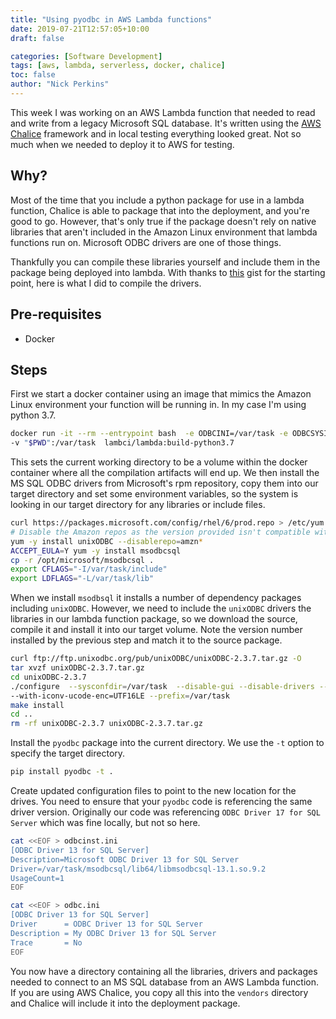 ```yaml
---
title: "Using pyodbc in AWS Lambda functions"
date: 2019-07-21T12:57:05+10:00
draft: false

categories: [Software Development]
tags: [aws, lambda, serverless, docker, chalice]
toc: false
author: "Nick Perkins"
---
```

<!-- cSpell:words pyodbc ODBC msodbsql -->
This week I was working on an AWS Lambda function that needed to read and write from a legacy Microsoft SQL database. It's written using the [AWS Chalice](https://github.com/aws/chalice) framework and in local testing everything looked great. Not so much when we needed to deploy it to AWS for testing.

## Why?

Most of the time that you include a python package for use in a lambda function, Chalice is able to package that into the deployment, and you're good to go. However, that's only true if the package doesn't rely on native libraries that aren't included in the Amazon Linux environment that lambda functions run on. Microsoft ODBC drivers are one of those things.

Thankfully you can compile these libraries yourself and include them in the package being deployed into lambda. With thanks to [this](https://gist.github.com/carlochess/658a98589709f46dbb3d20502e48556b) gist for the starting point, here is what I did to compile the drivers.

## Pre-requisites

* Docker

## Steps

First we start a docker container using an image that mimics the Amazon Linux environment your function will be running in. In my case I'm using python 3.7.

```bash
docker run -it --rm --entrypoint bash  -e ODBCINI=/var/task -e ODBCSYSINI=/var/task \
-v "$PWD":/var/task  lambci/lambda:build-python3.7
```

This sets the current working directory to be a volume within the docker container where all the compilation artifacts will end up. We then install the MS SQL ODBC drivers from Microsoft's rpm repository, copy them into our target directory and set some environment variables, so the system is looking in our target directory for any libraries or include files.

```bash
curl https://packages.microsoft.com/config/rhel/6/prod.repo > /etc/yum.repos.d/mssql-release.repo
# Disable the Amazon repos as the version provided isn't compatible with msodbcsql
yum -y install unixODBC --disablerepo=amzn*
ACCEPT_EULA=Y yum -y install msodbcsql
cp -r /opt/microsoft/msodbcsql .
export CFLAGS="-I/var/task/include"
export LDFLAGS="-L/var/task/lib"
```

When we install `msodbsql` it installs a number of dependency packages including `unixODBC`.  However, we need to include the `unixODBC` drivers the libraries in our lambda function package, so we download the source, compile it and install it into our target volume. Note the version number installed by the previous step and match it to the source package.

```bash
curl ftp://ftp.unixodbc.org/pub/unixODBC/unixODBC-2.3.7.tar.gz -O
tar xvzf unixODBC-2.3.7.tar.gz
cd unixODBC-2.3.7
./configure  --sysconfdir=/var/task  --disable-gui --disable-drivers --enable-iconv --with-iconv-char-enc=UTF8 \
--with-iconv-ucode-enc=UTF16LE --prefix=/var/task
make install
cd ..
rm -rf unixODBC-2.3.7 unixODBC-2.3.7.tar.gz
```

Install the `pyodbc` package into the current directory. We use the `-t` option to specify the target directory.

```bash
pip install pyodbc -t .
```

Create updated configuration files to point to the new location for the drives. You need to ensure that your `pyodbc` code is referencing the same driver version. Originally our code was referencing `ODBC Driver 17 for SQL Server` which was fine locally, but not so here.

```bash
cat <<EOF > odbcinst.ini
[ODBC Driver 13 for SQL Server]
Description=Microsoft ODBC Driver 13 for SQL Server
Driver=/var/task/msodbcsql/lib64/libmsodbcsql-13.1.so.9.2
UsageCount=1
EOF

cat <<EOF > odbc.ini
[ODBC Driver 13 for SQL Server]
Driver      = ODBC Driver 13 for SQL Server
Description = My ODBC Driver 13 for SQL Server
Trace       = No
EOF
```

You now have a directory containing all the libraries, drivers and packages needed to connect to an MS SQL database from an AWS Lambda function. If you are using AWS Chalice, you copy all this into the `vendors` directory and Chalice will include it into the deployment package.
